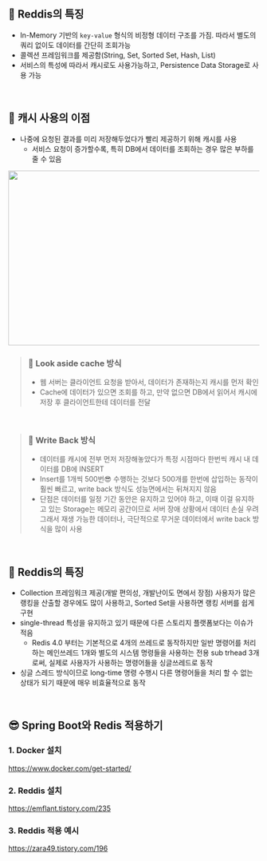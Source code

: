 ## 🔎 Reddis의 특징 <br>
- In-Memory 기반의 `key-value` 형식의 비정형 데이터 구조를 가짐. 따라서 별도의 쿼리 없이도 데이터를 간단히 조회가능 <br>
- 콜렉션 프레임워크를 제공함(String, Set, Sorted Set, Hash, List) <br>
- 서비스의 특성에 따라서 캐시로도 사용가능하고, Persistence Data Storage로 사용 가능 <br>
<br>

## 🔎 캐시 사용의 이점 <br>
- 나중에 요청된 결과를 미리 저장해두었다가 빨리 제공하기 위해 캐시를 사용
  - 서비스 요청이 증가할수록, 특히 DB에서 데이터를 조회하는 경우 많은 부하를 줄 수 있음

<img src="https://user-images.githubusercontent.com/101084642/178697388-f21dc8f1-dfcc-4aa3-bd29-a5f82d75ab8b.png" width="600" height="350"/>

<br>

>### 📌 Look aside cache 방식<br>
>- 웹 서버는 클라이언트 요청을 받아서, 데이터가 존재하는지 캐시를 먼저 확인<br>
>- Cache에 데이터가 있으면 조회를 하고, 만약 없으면 DB에서 읽어서 캐시에 저장 후 클라이언트한테 데이터를 전달<br>

<br>

>### 📌 Write Back 방식<br>
>-  데이터를 캐시에 전부 먼저 저장해놓았다가 특정 시점마다 한번씩 캐시 내 데이터를 DB에 INSERT<br>
>- Insert를 1개씩 500번😎 수행하는 것보다 500개를 한번에 삽입하는 동작이 훨씬 빠르고, write back 방식도 성능면에서는 뒤쳐지지 않음<br>
>- 단점은 데이터를 일정 기간 동안은 유지하고 있어야 하고, 이때 이걸 유지하고 있는 Storage는 메모리 공간이므로 서버 장애 상황에서 데이터 손실 우려<br> 
>  그래서 재생 가능한 데이터나, 극단적으로 무거운 데이터에서 write back 방식을 많이 사용<br>

<br>

## 🔎 Reddis의 특징 <br>
- Collection 프레임워크 제공(개발 편의성, 개발난이도 면에서 장점) 사용자가 많은 랭킹을 산출할 경우에도 많이 사용하고, Sorted Set을 사용하면 랭킹 서버를 쉽게 구현
- single-thread 특성을 유지하고 있기 때문에 다른 스토리지 플랫폼보다는 이슈가 적음
   * Redis 4.0 부터는 기본적으로 4개의 쓰레드로 동작하지만 일반 명령어를 처리하는 메인쓰레드 1개와 별도의 시스템 명령들을 사용하는 전용 sub trhead 3개 로써,
     실제로 사용자가 사용하는 명령어들을 싱글쓰레드로 동작
- 싱글 스레드 방식이므로 long-time 명령 수행시 다른 명령어들을 처리 할 수 없는 상태가 되기 때문에 매우 비효율적으로 동작

<br>


##  😎 Spring Boot와 Redis 적용하기 <br>

### 1. Docker 설치<br>
https://www.docker.com/get-started/ <br>

### 2. Reddis 설치<br>
https://emflant.tistory.com/235 <br>


### 3. Reddis 적용 예시 <br>
https://zara49.tistory.com/196





